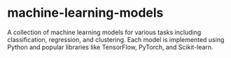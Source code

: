 # machine-learning-models
A collection of machine learning models for various tasks including classification, regression, and clustering. Each model is implemented using Python and popular libraries like TensorFlow, PyTorch, and Scikit-learn.

